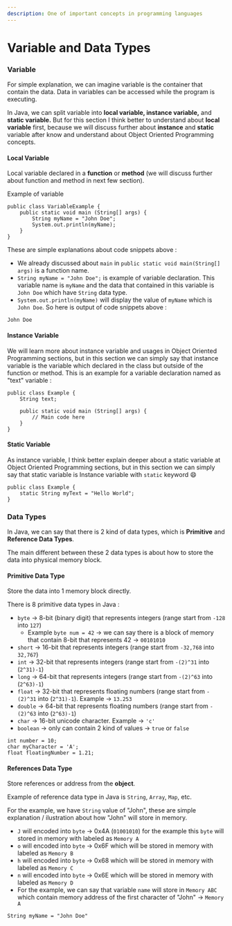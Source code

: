 ```yaml
---
description: One of important concepts in programming languages
---
```


# Variable and Data Types

### Variable

For simple explanation, we can imagine variable is the container that contain the data. Data in variables can be accessed while the program is executing.

In Java, we can split variable into **local variable, instance variable,** and **static variable.** But for this section I think better to understand about **local variable** first, because we will discuss further about **instance** and **static** variable after know and understand about Object Oriented Programming concepts.

#### **Local Variable**

Local variable declared in a **function** or **method** (we will discuss further about function and method in next few section).&#x20;

Example of variable&#x20;

```
public class VariableExample {
    public static void main (String[] args) {
        String myName = "John Doe";
        System.out.println(myName);
    }
}
```

These are simple explanations about code snippets above :&#x20;

* We already discussed about `main` in `public static void main(String[] args)` is a function name.
* `String myName = "John Doe";` is example of variable declaration. This variable name is `myName` and the data that contained in this variable is `John Doe` which have `String` data type.
* `System.out.println(myName)` will display the value of `myName` which is `John Doe`. So here is output of code snippets above :&#x20;

```
John Doe
```

#### Instance Variable

We will learn more about instance variable and usages in Object Oriented Programming sections, but in this section we can simply say that instance variable is the variable which declared in the class but outside of the function or method. This is an example for a variable declaration named as "text" variable :&#x20;

```
public class Example {
    String text;
    
    public static void main (String[] args) {
        // Main code here
    }
}
```

#### Static Variable

As instance variable, I think better explain deeper about a static variable at Object Oriented Programming sections, but in this section we can simply say that static variable is Instance variable with `static` keyword :smile:

```
public class Example {
    static String myText = "Hello World";
}
```

### Data Types

In Java, we can say that there is 2 kind of data types, which is **Primitive** and **Reference Data Types**.

The main different between these 2 data types is about how to store the data into physical memory block.

#### Primitive Data Type

Store the data into 1 memory block directly.

There is 8 primitive data types in Java :&#x20;

* `byte` -> 8-bit (binary digit) that represents integers (range start from `-128` into `127`)
  * Example `byte num = 42` -> we can say there is a block of memory that contain 8-bit that represents 42 -> `00101010`
* `short` -> 16-bit that represents integers (range start from `-32,768` into `32,767`)
* `int` -> 32-bit that represents integers (range start from `-(2)^31` into (`2^31)-1`)
* `long` -> 64-bit that represents integers (range start from `-(2)^63` into (`2^63)-1`)
* `float` -> 32-bit that represents floating numbers (range start from `-(2)^31` into (`2^31)-1`). Example -> `13.253`
* `double` -> 64-bit that represents floating numbers (range start from `-(2)^63` into (`2^63)-1`)
* `char` -> 16-bit unicode character. Example -> `'c'`
* `boolean` -> only can contain 2 kind of values -> `true` or `false`&#x20;

```
int number = 10;
char myCharacter = 'A';
float floatingNumber = 1.21;
```

#### References Data Type

Store references or address from the **object**.&#x20;

Example of reference data type in Java is `String`, `Array`, `Map`, etc.

For the example, we have `String` value of "John", these are simple explanation / ilustration about how "John" will store in memory.

* `J` will encoded into `byte` -> 0x4A (`01001010`) for the example this `byte` will stored in memory with labeled as `Memory A`
* `o` will encoded into `byte` -> 0x6F which will be stored in memory with labeled as `Memory B`
* `h` will encoded into `byte` -> 0x68 which will be stored in memory with labeled as `Memory C`&#x20;
* `n` will encoded into `byte` -> 0x6E which will be stored in memory with labeled as `Memory D`
* For the example, we can say that variable `name` will store in `Memory ABC` which contain memory address of the first character of "John" -> `Memory A`

```
String myName = "John Doe"
```
